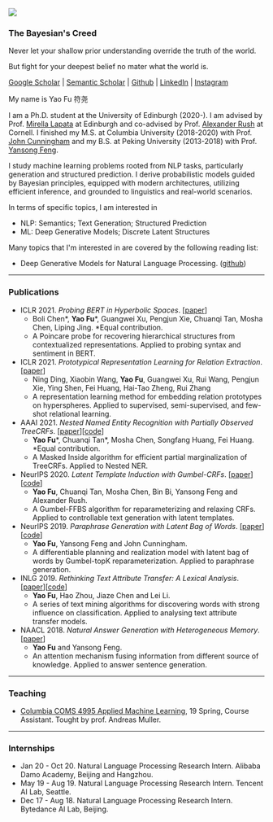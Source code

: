 
![](images/cover.jpg)

### The Bayesian's Creed

Never let your shallow prior understanding override the truth of the world.

But fight for your deepest belief no mater what the world is. 


[Google Scholar](https://scholar.google.com/citations?user=liSP4cEAAAAJ&hl=en) | [Semantic Scholar](https://www.semanticscholar.org/author/Yao-Fu/46956602) | [Github](https://github.com/FranxYao) | [LinkedIn](https://www.linkedin.com/in/yao-fu-281847b5/) | [Instagram](https://www.instagram.com/franx_yao/)

My name is Yao Fu 符尧

I am a Ph.D. student at the University of Edinburgh (2020-). I am advised by Prof. [Mirella Lapata](https://homepages.inf.ed.ac.uk/mlap/) at Edinburgh and co-advised by Prof. [Alexander Rush](http://rush-nlp.com/) at Cornell. 
I finished my M.S. at Columbia University (2018-2020) with Prof. [John Cunningham](https://stat.columbia.edu/~cunningham/) and my B.S. at Peking University (2013-2018) with Prof. [Yansong Feng](https://sites.google.com/site/ysfeng/home). 


I study machine learning problems rooted from NLP tasks, particularly generation and structured prediction. I derive probabilistic models guided by Bayesian principles, equipped with modern architectures, utilizing efficient inference, and grounded to linguistics and real-world scenarios. 

In terms of specific topics, I am interested in 
* NLP: Semantics; Text Generation; Structured Prediction
* ML: Deep Generative Models; Discrete Latent Structures 

Many topics that I'm interested in are covered by the following reading list:
* Deep Generative Models for Natural Language Processing. ([github](https://github.com/franxyao/Deep-Generative-Models-for-Natural-Language-Processing))

-----

### Publications

* ICLR 2021. _Probing BERT in Hyperbolic Spaces_. [[paper](https://openreview.net/forum?id=17VnwXYZyhH)]
  * Boli Chen\*, __Yao Fu__\*, Guangwei Xu, Pengjun Xie, Chuanqi Tan, Mosha Chen, Liping Jing. \*Equal contribution. 
  * A Poincare probe for recovering hierarchical structures from contextualized representations. Applied to probing syntax and sentiment in BERT. 
* ICLR 2021. _Prototypical Representation Learning for Relation Extraction_. [[paper](https://openreview.net/forum?id=aCgLmfhIy_f)]
  * Ning Ding, Xiaobin Wang, __Yao Fu__, Guangwei Xu, Rui Wang, Pengjun Xie, Ying Shen, Fei Huang, Hai-Tao Zheng, Rui Zhang
  * A representation learning method for embedding relation prototypes on hyperspheres. Applied to supervised, semi-supervised, and few-shot relational learning. 
* AAAI 2021. _Nested Named Entity Recognition with Partially Observed TreeCRFs_. [[paper](https://arxiv.org/abs/2012.08478)][[code](https://github.com/FranxYao/Partially-Observed-TreeCRFs)]
   *  __Yao Fu__\*, Chuanqi Tan\*, Mosha Chen, Songfang Huang, Fei Huang. \*Equal contribution. 
   * A Masked Inside algorithm for efficient partial marginalization of TreeCRFs. Applied to Nested NER.
* NeurIPS 2020. _Latent Template Induction with Gumbel-CRFs_. [[paper](https://arxiv.org/abs/2011.14244)][[code](https://github.com/FranxYao/Gumbel-CRF)]
   * __Yao Fu__, Chuanqi Tan, Mosha Chen, Bin Bi, Yansong Feng and Alexander Rush. 
   * A Gumbel-FFBS algorithm for reparameterizing and relaxing CRFs. Applied to controllable text generation with latent templates.
* NeurIPS 2019. _Paraphrase Generation with Latent Bag of Words_. [[paper](https://arxiv.org/abs/2001.01941)][[code](https://github.com/FranxYao/dgm_latent_bow)]
   * **Yao Fu**, Yansong Feng and John Cunningham. 
   * A differentiable planning and realization model with latent bag of words by Gumbel-topK reparameterization. Applied to paraphrase generation.
* INLG 2019. _Rethinking Text Attribute Transfer: A Lexical Analysis_. [[paper](https://arxiv.org/abs/1909.12335)][[code](https://github.com/FranxYao/pivot_analysis)]
   * **Yao Fu**, Hao Zhou, Jiaze Chen and Lei Li. 
   * A series of text mining algorithms for discovering words with strong influence on classification. Applied to analysing text attribute transfer models. 
* NAACL 2018. _Natural Answer Generation with Heterogeneous Memory_. [[paper](https://www.aclweb.org/anthology/N18-1017/)]
   * **Yao Fu** and Yansong Feng. 
   * An attention mechanism fusing information from different source of knowledge. Applied to answer sentence generation.

-----

### Teaching 

* [Columbia COMS 4995 Applied Machine Learning](http://www.cs.columbia.edu/~amueller/comsw4995s19/), 19 Spring, Course Assistant. Tought by prof. Andreas Muller. 

-----

### Internships

* Jan 20 - Oct 20. Natural Language Processing Research Intern. Alibaba Damo Academy, Beijing and Hangzhou. 
* May 19 - Aug 19.  Natural Language Processing Research Intern. Tencent AI Lab, Seattle.
* Dec 17 - Aug 18. Natural Language Processing Research Intern. Bytedance AI Lab, Beijing. 





